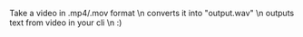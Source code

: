 Take a video in .mp4/.mov format \n
converts it into "output.wav" \n
outputs text from video in your cli \n
:)
